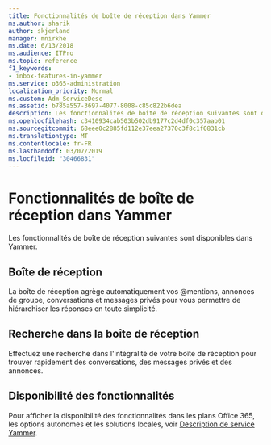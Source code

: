 ```yaml
---
title: Fonctionnalités de boîte de réception dans Yammer
ms.author: sharik
author: skjerland
manager: mnirkhe
ms.date: 6/13/2018
ms.audience: ITPro
ms.topic: reference
f1_keywords:
- inbox-features-in-yammer
ms.service: o365-administration
localization_priority: Normal
ms.custom: Adm_ServiceDesc
ms.assetid: b785a557-3697-4077-8008-c85c822b6dea
description: Les fonctionnalités de boîte de réception suivantes sont disponibles dans Yammer.
ms.openlocfilehash: c3410934cab503b502db9177c2d4df0c357aab01
ms.sourcegitcommit: 68eee0c2885fd112e37eea27370c3f8c1f0831cb
ms.translationtype: MT
ms.contentlocale: fr-FR
ms.lasthandoff: 03/07/2019
ms.locfileid: "30466831"
---
```

# <a name="inbox-features-in-yammer"></a>Fonctionnalités de boîte de réception dans Yammer

Les fonctionnalités de boîte de réception suivantes sont disponibles dans Yammer.
  
## <a name="inbox"></a>Boîte de réception
<a name="bkmk_Inbox"> </a>

La boîte de réception agrège automatiquement vos @mentions, annonces de groupe, conversations et messages privés pour vous permettre de hiérarchiser les réponses en toute simplicité.
  
## <a name="inbox-search"></a>Recherche dans la boîte de réception
<a name="bkmk_InboxSearch"> </a>

Effectuez une recherche dans l'intégralité de votre boîte de réception pour trouver rapidement des conversations, des messages privés et des annonces.
  
## <a name="feature-availability"></a>Disponibilité des fonctionnalités
<a name="bkmk_InboxSearch"> </a>

Pour afficher la disponibilité des fonctionnalités dans les plans Office 365, les options autonomes et les solutions locales, voir [Description de service Yammer](yammer-service-description.md).
  

